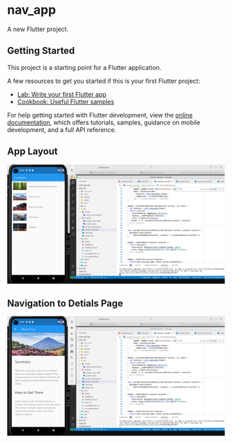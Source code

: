 # nav_app

A new Flutter project.

## Getting Started

This project is a starting point for a Flutter application.

A few resources to get you started if this is your first Flutter project:

- [Lab: Write your first Flutter app](https://docs.flutter.dev/get-started/codelab)
- [Cookbook: Useful Flutter samples](https://docs.flutter.dev/cookbook)

For help getting started with Flutter development, view the
[online documentation](https://docs.flutter.dev/), which offers tutorials,
samples, guidance on mobile development, and a full API reference.

## App Layout 

![Main Page](https://github.com/RaghavSaxena96/Flutter-App-1/blob/master/Main%20Page.png)

## Navigation to Detials Page

![Location Details](https://github.com/RaghavSaxena96/Flutter-App-1/blob/master/Location%20Details.png)

